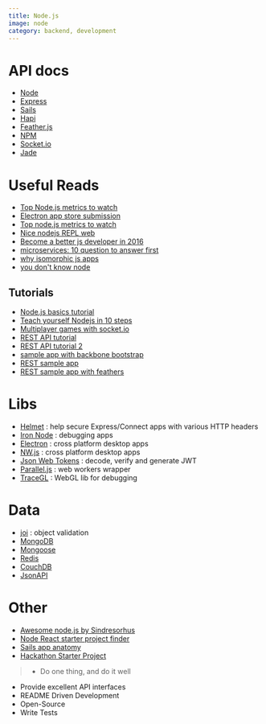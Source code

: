 ```yaml
---
title: Node.js
image: node
category: backend, development
---
```


# API docs

- [Node](https://nodejs.org/api/)
- [Express](http://expressjs.com/4x/api.html)
- [Sails](http://sailsjs.org/#/)
- [Hapi](http://hapijs.com/api)
- [Feather.js](http://docs.feathersjs.com/)
- [NPM](https://www.npmjs.com/)
- [Socket.io](http://socket.io/docs/)
- [Jade](http://jade-lang.com/api/)

# Useful Reads

- [Top Node.js metrics to watch](https://www.oreilly.com/ideas/top-nodejs-metrics-to-watch)
- [Electron app store submission](http://electron.atom.io/docs/latest/tutorial/mac-app-store-submission-guide/)
- [Top node.js metrics to watch](https://www.oreilly.com/ideas/top-nodejs-metrics-to-watch)
- [Nice nodejs REPL web](https://tonicdev.com/)
- [Become a better js developer in 2016](https://blog.risingstack.com/how-to-become-a-better-node-js-developer-in-2016/)
- [microservices: 10 question to answer first](https://datawire.io/creating-a-microservice-answer-these-10-questions-first/)
- [why isomorphic js apps](http://www.capitalone.io/blog/why-is-everyone-talking-about-isomorphic-javascript/)
- [you don't know node](http://webapplog.com/you-dont-know-node/)

## Tutorials

- [Node.js basics tutorial](https://blog.risingstack.com/node-hero-tutorial-getting-started-with-node-js/)
- [Teach yourself Nodejs in 10 steps](https://ponyfoo.com/articles/teach-yourself-nodejs-in-10-steps)
- [Multiplayer games with socket.io](http://modernweb.com/2013/09/30/building-multiplayer-games-with-node-js-and-socket-io/)
- [REST API tutorial](http://webapplog.com/express-js-4-node-js-and-mongodb-rest-api-tutorial/)
- [REST API tutorial 2](http://coenraets.org/blog/2012/10/creating-a-rest-api-using-node-js-express-and-mongodb/)
- [sample app with backbone bootstrap](http://coenraets.org/blog/2013/04/sample-application-with-backbone-js-and-twitter-bootstrap-updated-and-improved/)
- [REST sample app](https://github.com/ccoenraets/directory-rest-nodejs)
- [REST sample app with feathers](https://blog.feathersjs.com/building-a-rest-and-real-time-api-with-express-feathers-and-mongodb-12071e5417e1#.fdn1kwoaa)

# Libs

- [Helmet](https://www.npmjs.com/package/helmet) : help secure Express/Connect apps with various HTTP headers
- [Iron Node](http://s-a.github.io/iron-node/) : debugging apps
- [Electron](http://electron.atom.io/docs/latest/) : cross platform desktop apps
- [NW.js](http://nwjs.io/) : cross platform desktop apps
- [Json Web Tokens](http://jwt.io/) : decode, verify and generate JWT
- [Parallel.js](http://adambom.github.io/parallel.js/) : web workers wrapper
- [TraceGL](https://remysharp.com/2013/05/13/tracegl-for-javascript-debugging) : WebGL lib for debugging

# Data

- [joi](https://github.com/hapijs/joi) : object validation
- [MongoDB](https://docs.mongodb.org/manual/)
- [Mongoose](http://mongoosejs.com/docs/guide.html)
- [Redis](http://redis.io/documentation)
- [CouchDB](http://docs.couchdb.org/en/1.6.1/)
- [JsonAPI](http://jsonapi.org/)

# Other

- [Awesome node.js by Sindresorhus](https://github.com/sindresorhus/awesome-nodejs)
- [Node React starter project finder](http://andrewhfarmer.com/starter-project/)
- [Sails app anatomy](http://sailsjs.org/documentation/anatomy/my-app)
- [Hackathon Starter Project](https://github.com/sahat/hackathon-starter)

> - Do one thing, and do it well
- Provide excellent API interfaces
- README Driven Development
- Open-Source
- Write Tests

